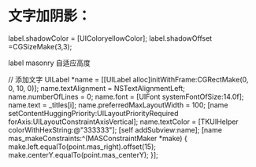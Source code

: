 # 文字加阴影：
label.shadowColor = [UIColoryellowColor];
label.shadowOffset =CGSizeMake(3,3);

label masonry 自适应高度

 // 添加文字
        UILabel *name = [[UILabel alloc]initWithFrame:CGRectMake(0, 0, 10, 0)];
        name.textAlignment = NSTextAlignmentLeft;
        name.numberOfLines = 0;
        name.font = [UIFont systemFontOfSize:14.0f];
        name.text = _titles[i];
        name.preferredMaxLayoutWidth = 100;
        [name setContentHuggingPriority:UILayoutPriorityRequired forAxis:UILayoutConstraintAxisVertical];
        name.textColor = [TKUIHelper colorWithHexString:@"333333"];
        [self addSubview:name];
  [name mas_makeConstraints:^(MASConstraintMaker *make) {
            make.left.equalTo(point.mas_right).offset(15);
            make.centerY.equalTo(point.mas_centerY);
        }];

